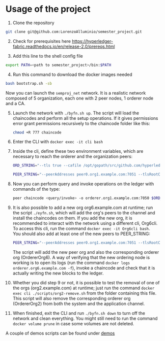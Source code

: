# Usage of the project

1. Clone the repository
```bash
git clone git@github.com:LorenzoAlluminio/semester_project.git
```

2. Check for prerequisites here https://hyperledger-fabric.readthedocs.io/en/release-2.0/prereqs.html

3. Add this line to the shell config file
```bash
export PATH=<path to semester_project>/bin:$PATH
```

4. Run this command to download the docker images needed
```bash
bash bootstrap.sh -sb
```

Now you can launch the `semproj_net` network. It is a realistic network composed of 5 organization, each one with 2 peer nodes, 1 orderer node and a CA.

5.  Launch the network with `./byfn.sh up`.  The script will load the chaincodes and perform all the setup operations.
If it gives permissions error grant permissions recursively to the chaincode folder like this:
    ```bash
    chmod +R 777 chaincode
    ```   

6.  Enter the CLI with  `docker exec -it cli bash`
7.  Inside the cli, define these two environment variables, which are necessary
    to reach the orderer and the organization peers:
    ```bash
    ORD_STRING="--tls true --cafile /opt/gopath/src/github.com/hyperledger/fabric/peer/crypto/ordererOrganizations/org1.example.com/orderers/orderer.org1.example.com/msp/tlscacerts/tlsca.org1.example.com-cert.pem"
    ```

    ```bash  
    PEER_STRING="--peerAddresses peer0.org1.example.com:7051 --tlsRootCertFiles /opt/gopath/src/github.com/hyperledger/fabric/peer/crypto/peerOrganizations/org1.example.com/peers/peer0.org1.example.com/tls/ca.crt --peerAddresses peer0.org2.example.com:9051 --tlsRootCertFiles /opt/gopath/src/github.com/hyperledger/fabric/peer/crypto/peerOrganizations/org2.example.com/peers/peer0.org2.example.com/tls/ca.crt --peerAddresses peer0.org3.example.com:11051 --tlsRootCertFiles /opt/gopath/src/github.com/hyperledger/fabric/peer/crypto/peerOrganizations/org3.example.com/peers/peer0.org3.example.com/tls/ca.crt --peerAddresses peer0.org4.example.com:13051 --tlsRootCertFiles /opt/gopath/src/github.com/hyperledger/fabric/peer/crypto/peerOrganizations/org4.example.com/peers/peer0.org4.example.com/tls/ca.crt --peerAddresses peer0.org5.example.com:15051 --tlsRootCertFiles /opt/gopath/src/github.com/hyperledger/fabric/peer/crypto/peerOrganizations/org5.example.com/peers/peer0.org5.example.com/tls/ca.crt"
    ```

8.  Now you can perform query and invoke operations on the ledger with commands of the type:  
    ```bash
    peer chaincode <query/invoke> -o orderer.org1.example.com:7050 $ORD_STRING -C mychannel -n <money/offers/subscriptions> $PEER_STRING -c <params> --waitForEvent
    ```
9.  It is also possible to add a new org org6.example.com at runtime; run the script `./eyfn.sh`, which will add the org's peers to the channel and install the chaincodes on them. If you add the new org, it is recommended to interact with the network using a different cli, Org6cli. To access this cli, run the command `docker exec -it Org6cli bash`.  
You should also add at least one of the new peers to PEER_STRING:  

    ```bash
    PEER_STRING="--peerAddresses peer0.org1.example.com:7051 --tlsRootCertFiles /opt/gopath/src/github.com/hyperledger/fabric/peer/crypto/peerOrganizations/org1.example.com/peers/peer0.org1.example.com/tls/ca.crt --peerAddresses peer0.org2.example.com:9051 --tlsRootCertFiles /opt/gopath/src/github.com/hyperledger/fabric/peer/crypto/peerOrganizations/org2.example.com/peers/peer0.org2.example.com/tls/ca.crt --peerAddresses peer0.org3.example.com:11051 --tlsRootCertFiles /opt/gopath/src/github.com/hyperledger/fabric/peer/crypto/peerOrganizations/org3.example.com/peers/peer0.org3.example.com/tls/ca.crt --peerAddresses peer0.org4.example.com:13051 --tlsRootCertFiles /opt/gopath/src/github.com/hyperledger/fabric/peer/crypto/peerOrganizations/org4.example.com/peers/peer0.org4.example.com/tls/ca.crt --peerAddresses peer0.org5.example.com:15051 --tlsRootCertFiles /opt/gopath/src/github.com/hyperledger/fabric/peer/crypto/peerOrganizations/org5.example.com/peers/peer0.org5.example.com/tls/ca.crt --peerAddresses peer0.org6.example.com:17051 --tlsRootCertFiles /opt/gopath/src/github.com/hyperledger/fabric/peer/crypto/peerOrganizations/org6.example.com/peers/peer0.org6.example.com/tls/ca.crt"
    ``` 
    The script will add the new peer org and also the corresponding orderer org (OrdererOrg6). A way of verifying that the new ordering node is working is to open its logs (run the command `docker logs orderer.org6.example.com -f`), invoke a chaincode and check that it is actually writing the new blocks to the ledger.
    
10.  Whether you did step 9 or not, it is possible to test the removal of one of the orgs (org2.example.com) at runtime; just run the command `docker exec cli ./scripts/org2-remove.sh` from the folder containing this file. This script will also remove the corresponding orderer org (OrdererOrg2) from both the system and the application channel.
11.  When finished, exit the CLI and run `./byfn.sh down` to turn off the network and clean everything. You might still need to run the command `docker volume prune` in case some volumes are not deleted.  

A couple of demos scripts can be found under [demos](docs/demos)
